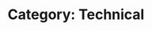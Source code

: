 ---
layout: category
title: "Category: Technical"
taxonomy: technical
permalink: /categories/technical/
---